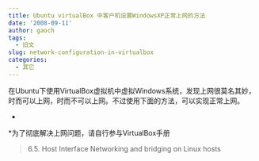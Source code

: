 ```yaml
---
title: Ubuntu virtualBox 中客户机设置WindowsXP正常上网的方法
date: '2008-09-11'
author: gaoch
tags:
  - 旧文
slug: network-configuration-in-virtualbox
categories:
  - 其它
---
```


在Ubuntu下使用VirtualBox虚拟机中虚拟Windows系统，发现上网很莫名其妙，时而可以上网，时而不可以上网。不过使用下面的方法，可以实现正常上网。

*  
*为了彻底解决上网问题，请自行参与VirtualBox手册

> 6.5. Host Interface Networking and bridging on Linux hosts

